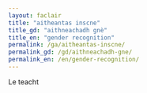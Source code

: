 ```yaml
---
layout: faclair
title: "aitheantas inscne"
title_gd: "aithneachadh gnè"
title_en: "gender recognition"
permalink: /ga/aitheantas-inscne/
permalink_gd: /gd/aithneachadh-gne/
permalink_en: /en/gender-recognition/
---
```


Le teacht